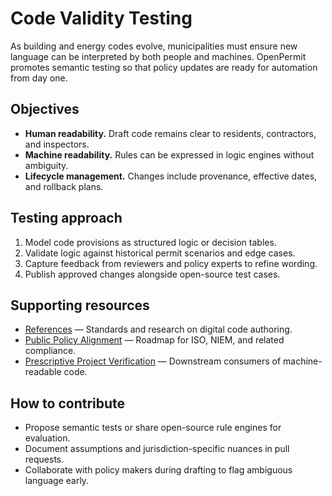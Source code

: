 # Code Validity Testing

As building and energy codes evolve, municipalities must ensure new language can be interpreted by both people and machines. OpenPermit promotes semantic testing so that policy updates are ready for automation from day one.

## Objectives
- **Human readability.** Draft code remains clear to residents, contractors, and inspectors.
- **Machine readability.** Rules can be expressed in logic engines without ambiguity.
- **Lifecycle management.** Changes include provenance, effective dates, and rollback plans.

## Testing approach
1. Model code provisions as structured logic or decision tables.
2. Validate logic against historical permit scenarios and edge cases.
3. Capture feedback from reviewers and policy experts to refine wording.
4. Publish approved changes alongside open-source test cases.

## Supporting resources
- [References](references.md) — Standards and research on digital code authoring.
- [Public Policy Alignment](nfl-standards-plan.md) — Roadmap for ISO, NIEM, and related compliance.
- [Prescriptive Project Verification](prescriptive_verification.md) — Downstream consumers of machine-readable code.

## How to contribute
- Propose semantic tests or share open-source rule engines for evaluation.
- Document assumptions and jurisdiction-specific nuances in pull requests.
- Collaborate with policy makers during drafting to flag ambiguous language early.
